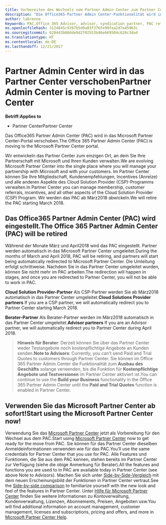 ```yaml
---
title: Vorbereiten des Wechsels vom Partner Admin Center zum Partner Center | Partner Center
description: "Die Office365-Partner Admin Center-Funktionalität wird in das Partner Center verschoben."
author: labrenne
Keywords: PAC,Office 365 Advisor, advisor, syndication partner, PAC retire, PAC retiring
ms.openlocfilehash: 3124845c9397b5d9a03f376fe99fea2d7e45963c
ms.sourcegitcommit: 628443b08dde9d2f02553b46e669504c620c3da4
ms.translationtype: HT
ms.contentlocale: de-DE
ms.lasthandoff: 12/21/2017
---
```

# <a name="partner-admin-center-is-moving-to-partner-center"></a><span data-ttu-id="4834b-103">Partner Admin Center wird in das Partner Center verschoben</span><span class="sxs-lookup"><span data-stu-id="4834b-103">Partner Admin Center is moving to Partner Center</span></span>

**<span data-ttu-id="4834b-104">Betriff:</span><span class="sxs-lookup"><span data-stu-id="4834b-104">Applies to</span></span>**

-  <span data-ttu-id="4834b-105">Partner Center</span><span class="sxs-lookup"><span data-stu-id="4834b-105">Partner Center</span></span>

<span data-ttu-id="4834b-106">Das Office365 Partner Admin Center (PAC) wird in das Microsoft Partner Center-Portal verschoben.</span><span class="sxs-lookup"><span data-stu-id="4834b-106">The Office 365 Partner Admin Center (PAC) is moving to the Microsoft Partner Center portal.</span></span>

<span data-ttu-id="4834b-107">Wir entwickeln das Partner Center zum einzigen Ort, an dem Sie Ihre Partnerschaft mit Microsoft und Ihren Kunden verwalten.</span><span class="sxs-lookup"><span data-stu-id="4834b-107">We are evolving Microsoft Partner Center into the single place where you will manage your partnership with Microsoft and with your customers.</span></span> <span data-ttu-id="4834b-108">Im Partner Center können Sie Ihre Mitgliedschaft, Kundenempfehlungen, Incentives (Anreize) und alle anderen Aspekte des Cloud Solution Provider (CSP)-Programms verwalten.</span><span class="sxs-lookup"><span data-stu-id="4834b-108">In Partner Center you can manage membership, customer referrals, incentives, and all other aspects of the Cloud Solution Provider (CSP) Program.</span></span> <span data-ttu-id="4834b-109">Wir werden das PAC ab März2018 abwickeln.</span><span class="sxs-lookup"><span data-stu-id="4834b-109">We will retire the PAC starting March 2018.</span></span>

## <a name="the-office-365-partner-admin-center-pac-will-be-retired"></a><span data-ttu-id="4834b-110">Das Office365 Partner Admin Center (PAC) wird eingestellt.</span><span class="sxs-lookup"><span data-stu-id="4834b-110">The Office 365 Partner Admin Center (PAC) will be retired</span></span>

<span data-ttu-id="4834b-111">Während der Monate März und April2018 wird das PAC eingestellt. Partner werden automatisch in das Microsoft Partner Center umgeleitet.</span><span class="sxs-lookup"><span data-stu-id="4834b-111">During the months of March and April 2018, PAC will be retiring, and partners will start being automatically redirected to Microsoft Partner Center.</span></span> <span data-ttu-id="4834b-112">Die Umleitung erfolgt schrittweise. Nachdem Sie in das Partner Center umgeleitet wurden, können Sie nicht mehr im PAC arbeiten.</span><span class="sxs-lookup"><span data-stu-id="4834b-112">The redirection will happen in stages, and once you are redirected to Partner Center, you will not be able to work in PAC.</span></span> 

<span data-ttu-id="4834b-113">**Cloud Solution Provider-Partner** Als CSP-Partner werden Sie ab März2018 automatisch in das Partner Center umgeleitet.</span><span class="sxs-lookup"><span data-stu-id="4834b-113">**Cloud Solutions Provider partners** If you are a CSP partner, we will automatically redirect you to Partner Center starting March 2018.</span></span> 

<span data-ttu-id="4834b-114">**Berater-Partner** Als Berater-Partner werden im März2018 automatisch in das Partner Center umgeleitet.</span><span class="sxs-lookup"><span data-stu-id="4834b-114">**Advisor partners** If you are an Advisor partner, we will automatically redirect you to Partner Center during April 2018.</span></span>

><span data-ttu-id="4834b-115">**Hinweis für Berater**: Derzeit können Sie über das Partner Center weder Testangebote noch kostenpflichtige Angebote an Kunden senden.</span><span class="sxs-lookup"><span data-stu-id="4834b-115">**Note to Advisors**:  Currently, you can’t send Paid and Trial Quotes to customers through Partner Center.</span></span>  <span data-ttu-id="4834b-116">Sie können im Office 365 Partner Admin Center die Funktionalität zum **Ausbau des Geschäfts** solange verwenden, bis die Funktion für **Kostenpflichtige Angebote und Testversionen** im Partner Center aktiviert ist.</span><span class="sxs-lookup"><span data-stu-id="4834b-116">You can continue to use the **Build your Business** functionality in the Office 365 Partner Admin Center until the **Paid and Trial Quotes** function is enabled in Partner Center.</span></span>

## <a name="start-using-the-microsoft-partner-center-now"></a><span data-ttu-id="4834b-117">Verwenden Sie das Microsoft Partner Center ab sofort!</span><span class="sxs-lookup"><span data-stu-id="4834b-117">Start using the Microsoft Partner Center now!</span></span>

<span data-ttu-id="4834b-118">Verwendung Sie das [Microsoft Partner Center](https://partnercenter.microsoft.com/)  jetzt als Vorbereitung für den Wechsel aus dem PAC.</span><span class="sxs-lookup"><span data-stu-id="4834b-118">Start using [Microsoft Partner Center](https://partnercenter.microsoft.com/)  now to get ready for the move from PAC.</span></span>  <span data-ttu-id="4834b-119">Sie können für das Partner Center dieselben Anmeldeinformationen verwenden wie für das PAC.</span><span class="sxs-lookup"><span data-stu-id="4834b-119">You’ll use the same credentials for Partner Center that you use for PAC.</span></span> <span data-ttu-id="4834b-120">Alle Features und Funktionen, die Sie aus dem PAC kennen, stehen bereits im Partner Center zur Verfügung (siehe die obige Anmerkung für Berater).</span><span class="sxs-lookup"><span data-stu-id="4834b-120">All the features and functions you are used to in PAC are available today in Partner Center (see above Note to Advisors).</span></span> <span data-ttu-id="4834b-121">Machen Sie sich unter [Side-by-Side-Vergleich](moving-from-pac-to-pc.md)  mit dem neuen Erscheinungsbild der Funktionen in Partner Center vertraut.</span><span class="sxs-lookup"><span data-stu-id="4834b-121">See the [Side-by-side comparison](moving-from-pac-to-pc.md)  to familiarize yourself with the new look and feel of the features in Partner Center.</span></span>  <span data-ttu-id="4834b-122">Unter [Hilfe für Microsoft Partner Center](https://partnercenter.microsoft.com/partner/help) finden Sie weitere Informationen zu Kontoverwaltung, Kundenverwaltung, Lizenzen, Abonnements, Preisen, Angeboten usw.</span><span class="sxs-lookup"><span data-stu-id="4834b-122">You will find additional information on account management, customer management, licenses and subscriptions, pricing and offers, and more in [Microsoft Partner Center Help](https://partnercenter.microsoft.com/partner/help).</span></span>

 